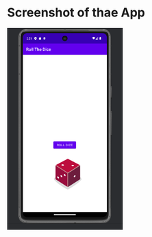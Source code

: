 <h1>Screenshot of thae App</h1>
<img width="270" height="470" src="https://github.com/dubeyrati/RollTheDiceApp/blob/master/diceroller.png">
